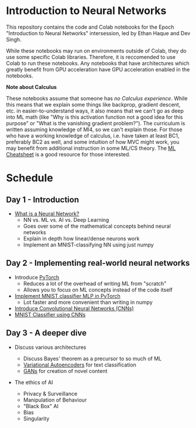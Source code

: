 # Introduction to Neural Networks

This repository contains the code and Colab notebooks for the Epoch "Introduction to Neural Networks" intersession, led by Ethan Haque and Dev Singh. 

While these notebooks may run on environments outside of Colab, they do use some specific Colab libraries. Therefore, it is reccomended to use Colab to run these notebooks. Any notebooks that have architectures which greatly benefit from GPU acceleration have GPU acceleration enabled in the notebooks.

**Note about Calculus**

These notebooks assume that someone has *no Calculus experience*. While this means that we explain some things like backprop, gradient descent, etc. in easier-to-understand ways, it also means that we can't go as deep into ML math (like "Why is this activation function not a good idea for this purpose" or "What is the vanishing gradient problem?"). The curriculum is written assuming knowledge of MI4, so we can't explain those. For those who have a working knowledge of calculus, i.e. have taken at least BC1, preferably BC2 as well, and some intuition of how MVC might work, you may benefit from additional instruction in some ML/CS theory. The [ML Cheatsheet](https://ml-cheatsheet.readthedocs.io/en/latest/) is a good resource for those interested.

# Schedule

## Day 1 - Introduction

* [What is a Neural Network?](what_is_a_neural_network.ipynb)
  * NN vs. ML vs. AI vs. Deep Learning
  * Goes over some of the mathematical concepts behind neural networks
  * Explain in depth how linear/dense neurons work
  * Implement an MNIST-classifying NN using just numpy

## Day 2 - Implementing real-world neural networks

* Introduce [PyTorch](https://pytorch.org/)
    * Reduces a lot of the overhead of writing ML from "scratch"
    * Allows you to focus on ML concepts instead of the code itself
* [Implement MNIST classifier MLP in PyTorch](mlp-mnist-classifier.ipynb)
  * Lot faster and more convenient than writing in numpy
* [Introduce Convolutional Neural Networks (CNNs)](what-is-cnn.ipynb)
* [MNIST Classifier using CNNs](cnn-mnist-classifier.ipynb)

## Day 3 - A deeper dive

* Discuss various architectures
  * Discuss Bayes' theorem as a precursor to so much of ML
  * [Variational Autoencoders](archs/variational-ae.ipynb) for text classification
  * [GANs](archs/gan.ipynb) for creation of novel content

* The ethics of AI
  * Privacy & Surveillance
  * Manipulation of Behaviour
  * "Black Box" AI
  * Bias
  * Singularity
